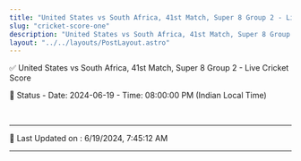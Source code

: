 ```yaml
---
title: "United States vs South Africa, 41st Match, Super 8 Group 2 - Live Cricket Score"
slug: "cricket-score-one"
description: "United States vs South Africa, 41st Match, Super 8 Group 2 - Live Cricket Score - Date: 2024-06-19 - Time: 08:00:00 PM (Indian Local Time)."
layout: "../../layouts/PostLayout.astro"
--- 
```


✅ United States vs South Africa, 41st Match, Super 8 Group 2 - Live Cricket Score

📑 Status - Date: 2024-06-19 - Time: 08:00:00 PM (Indian Local Time)

<br />

***

📝 Last Updated on : 6/19/2024, 7:45:12 AM

***

